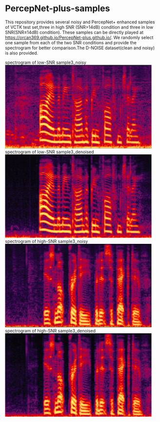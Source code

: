 # PercepNet-plus-samples
This repository provides several noisy and PercepNet+ enhanced samples of VCTK test set,three in high SNR (SNR>14dB) condition and three in low SNR(SNR≤14dB) condition). These samples can be directly played at https://orcan369.github.io/PercepNet-plus.github.io/. We randomly select one sample from each of the two SNR conditions and provide the spectrogram for better comparison.The D-NOISE dataset(clean and noisy) is also provided.

spectrogram of low-SNR sample3_noisy  
![spectrogram of low-SNR sample3_noisy](https://github.com/orcan369/PercepNet-plus-samples/blob/main/images/noisylowsnr.png)  
spectrogram of low-SNR sample3_denoised  
![spectrogram of low-SNR sample3_denoised](https://github.com/orcan369/PercepNet-plus-samples/blob/main/images/denoisedlowsnr.png)  
spectrogram of high-SNR sample3_noisy  
![spectrogram of high-SNR sample3_noisy](https://github.com/orcan369/PercepNet-plus-samples/blob/main/images/noisyhighsnr.png)  
spectrogram of high-SNR sample3_denoised  
![spectrogram of high-SNR sample3_denoised ](https://github.com/orcan369/PercepNet-plus-samples/blob/main/images/denoisedhighsnr.png)
